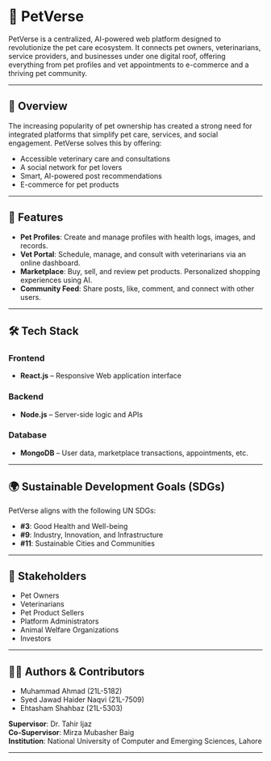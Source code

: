 # 🐾 PetVerse

PetVerse is a centralized, AI-powered web platform designed to revolutionize the pet care ecosystem. It connects pet owners, veterinarians, service providers, and businesses under one digital roof, offering everything from pet profiles and vet appointments to e-commerce and a thriving pet community.

---

## 📖 Overview

The increasing popularity of pet ownership has created a strong need for integrated platforms that simplify pet care, services, and social engagement. PetVerse solves this by offering:

- Accessible veterinary care and consultations
- A social network for pet lovers
- Smart, AI-powered post recommendations
- E-commerce for pet products


---

## 🚀 Features

- **Pet Profiles**: Create and manage profiles with health logs, images, and records.
- **Vet Portal**: Schedule, manage, and consult with veterinarians via an online dashboard.
- **Marketplace**: Buy, sell, and review pet products. Personalized shopping experiences using AI.
- **Community Feed**: Share posts, like, comment, and connect with other users.

---

## 🛠️ Tech Stack

### Frontend
- **React.js** – Responsive Web application interface

### Backend
- **Node.js** – Server-side logic and APIs

### Database
- **MongoDB** – User data, marketplace transactions, appointments, etc.

---

## 🌍 Sustainable Development Goals (SDGs)

PetVerse aligns with the following UN SDGs:

- **#3**: Good Health and Well-being
- **#9**: Industry, Innovation, and Infrastructure
- **#11**: Sustainable Cities and Communities

---

## 👥 Stakeholders

- Pet Owners
- Veterinarians
- Pet Product Sellers
- Platform Administrators
- Animal Welfare Organizations
- Investors

---

## 🧑‍💻 Authors & Contributors

- Muhammad Ahmad (21L-5182)
- Syed Jawad Haider Naqvi (21L-7509)
- Ehtasham Shahbaz (21L-5303)

**Supervisor**: Dr. Tahir Ijaz  
**Co-Supervisor**: Mirza Mubasher Baig  
**Institution**: National University of Computer and Emerging Sciences, Lahore

---

